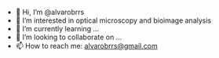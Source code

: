 - 👋 Hi, I’m @alvarobrrs
- 👀 I’m interested in optical microscopy and bioimage analysis
- 🌱 I’m currently learning ...
- 💞️ I’m looking to collaborate on ...
- 📫 How to reach me: alvarobrrs@gmail.com

<!---
alvarobrrs/alvarobrrs is a ✨ special ✨ repository because its `README.md` (this file) appears on your GitHub profile.
You can click the Preview link to take a look at your changes.
--->
